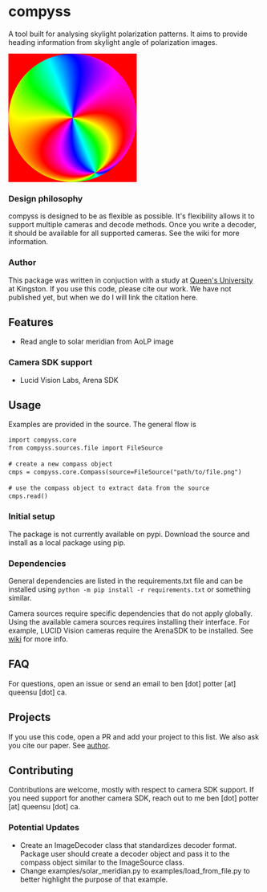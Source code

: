 # compyss
A tool built for analysing skylight polarization patterns. It aims to provide
heading information from skylight angle of polarization images.

<img src="https://raw.githubusercontent.com/benjaminpotter/compyss/master/res/SkyPattern.png" align="center" width="256" height="256">

### Design philosophy
compyss is designed to be as flexible as possible. It's flexibility allows it to
support multiple cameras and decode methods. Once you write a decoder, it should
be available for all supported cameras. See the wiki for more information.

### Author
This package was written in conjuction with a study at [Queen's
University](https://queensu.ca/) at Kingston. If you use this code, please cite
our work. We have not published yet, but when we do I will link the citation
here.

<!--
## Contents

- [Features](#features)
- [Usage](#usage)
  - [Initial setup](#initial-setup)
- [FAQ](#faq)
- [Projects](#projects)
- [Contributing](#contributing)

-->

## Features
- Read angle to solar meridian from AoLP image

### Camera SDK support
- Lucid Vision Labs, Arena SDK

## Usage
Examples are provided in the source. The general flow is 

```
import compyss.core
from compyss.sources.file import FileSource

# create a new compass object
cmps = compyss.core.Compass(source=FileSource("path/to/file.png")

# use the compass object to extract data from the source
cmps.read()
```

### Initial setup
The package is not currently available on pypi. Download the source and install
as a local package using pip.

### Dependencies
General dependencies are listed in the requirements.txt file and can be installed using ```python -m pip install -r requirements.txt``` or something similar.

Camera sources require specific dependencies that do not apply globally. Using the available camera sources requires installing their interface. 
For example, LUCID Vision cameras require the ArenaSDK to be installed. See [wiki](https://github.com/benjaminpotter/compyss/wiki/Sources#camera-specific-dependencies)
for more info.

## FAQ
For questions, open an issue or send an email to ben [dot] potter [at] queensu
[dot] ca.

## Projects
If you use this code, open a PR and add your project to this list. We also ask
you cite our paper. See [author](#author).

## Contributing 
Contributions are welcome, mostly with respect to camera SDK support. If you need support for another camera SDK,
reach out to me ben [dot] potter [at] queensu [dot] ca.

### Potential Updates
- Create an ImageDecoder class that standardizes decoder format. Package user should create a decoder object and pass it to the compass object similar to the ImageSource class.
- Change examples/solar_meridian.py to examples/load_from_file.py to better highlight the purpose of that example.
